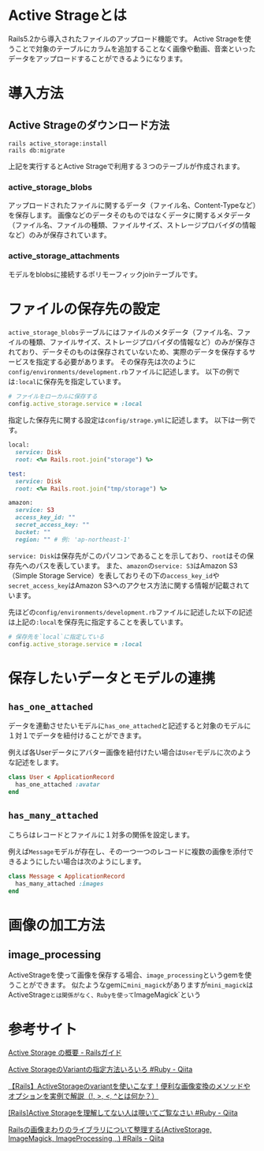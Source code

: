 # Active Strageとは

Rails5.2から導入されたファイルのアップロード機能です。
Active Strageを使うことで対象のテーブルにカラムを追加することなく画像や動画、音楽といったデータをアップロードすることができるようになります。


# 導入方法

## Active Strageのダウンロード方法

```
rails active_storage:install
rails db:migrate
```

上記を実行するとActive Strageで利用する３つのテーブルが作成されます。

### active_storage_blobs
  
アップロードされたファイルに関するデータ（ファイル名、Content-Typeなど）を保存します。
画像などのデータそのものではなくデータに関するメタデータ（ファイル名、ファイルの種類、ファイルサイズ、ストレージプロバイダの情報など）のみが保存されています。
  
### active_storage_attachments
  
モデルをblobsに接続するポリモーフィックjoinテーブルです。
  

# ファイルの保存先の設定

`active_storage_blobs`テーブルにはファイルのメタデータ（ファイル名、ファイルの種類、ファイルサイズ、ストレージプロバイダの情報など）のみが保存されており、データそのものは保存されていないため、実際のデータを保存するサービスを指定する必要があります。
その保存先は次のように`config/environments/development.rb`ファイルに記述します。
以下の例では`:local`に保存先を指定しています。

```ruby
# ファイルをローカルに保存する
config.active_storage.service = :local
```

指定した保存先に関する設定は`config/strage.yml`に記述します。
以下は一例です。

```ruby
local:
  service: Disk
  root: <%= Rails.root.join("storage") %>

test:
  service: Disk
  root: <%= Rails.root.join("tmp/storage") %>

amazon:
  service: S3
  access_key_id: ""
  secret_access_key: ""
  bucket: ""
  region: "" # 例: 'ap-northeast-1'
```

`service: Disk`は保存先がこのパソコンであることを示しており、`root`はその保存先へのパスを表しています。
また、`amazon`の`service: S3`はAmazon S3（Simple Storage Service）を表しておりその下の`access_key_id`や`secret_access_key`はAmazon S3へのアクセス方法に関する情報が記載されています。

先ほどの`config/environments/development.rb`ファイルに記述した以下の記述は上記の`:local`を保存先に指定することを表しています。

```ruby
# 保存先を`local`に指定している
config.active_storage.service = :local
```


# 保存したいデータとモデルの連携

## `has_one_attached`

データを連動させたいモデルに`has_one_attached`と記述すると対象のモデルに１対１でデータを紐付けることができます。

例えば各Userデータにアバター画像を紐付けたい場合は`User`モデルに次のような記述をします。

```ruby
class User < ApplicationRecord
  has_one_attached :avatar
end
```

## `has_many_attached`

こちらはレコードとファイルに１対多の関係を設定します。

例えば`Message`モデルが存在し、その一つ一つのレコードに複数の画像を添付できるようにしたい場合は次のようにします。

```ruby
class Message < ApplicationRecord
  has_many_attached :images
end
```


# 画像の加工方法

## image_processing

ActiveStrageを使って画像を保存する場合、`image_processing`というgemを使うことができます。
似たようなgemに`mini_magick`がありますが`mini_magick`はActiveStrage`とは関係がなく、Rubyを使って`ImageMagick`という



# 参考サイト

[Active Storage の概要 - Railsガイド](https://railsguides.jp/active_storage_overview.html)

[Active StorageのVariantの指定方法いろいろ #Ruby - Qiita](https://qiita.com/kazuomatz/items/3cdbd2c40576c2e9d89b)

[【Rails】ActiveStorageのvariantを使いこなす！便利な画像変換のメソッドやオプションを実例で解説（!, &gt;, &lt;, ^とは何か？）](https://prograshi.com/framework/rails/active-storage_variant/)

[[Rails]Active Storageを理解してない人は覗いてご覧なさい #Ruby - Qiita](https://qiita.com/ren0826jam/items/58bdbaff17581280ee5a)

[Railsの画像まわりのライブラリについて整理する(ActiveStorage, ImageMagick, ImageProcessing,,,) #Rails - Qiita](https://qiita.com/fgem28/items/54c5ca70753f16ef420c)
